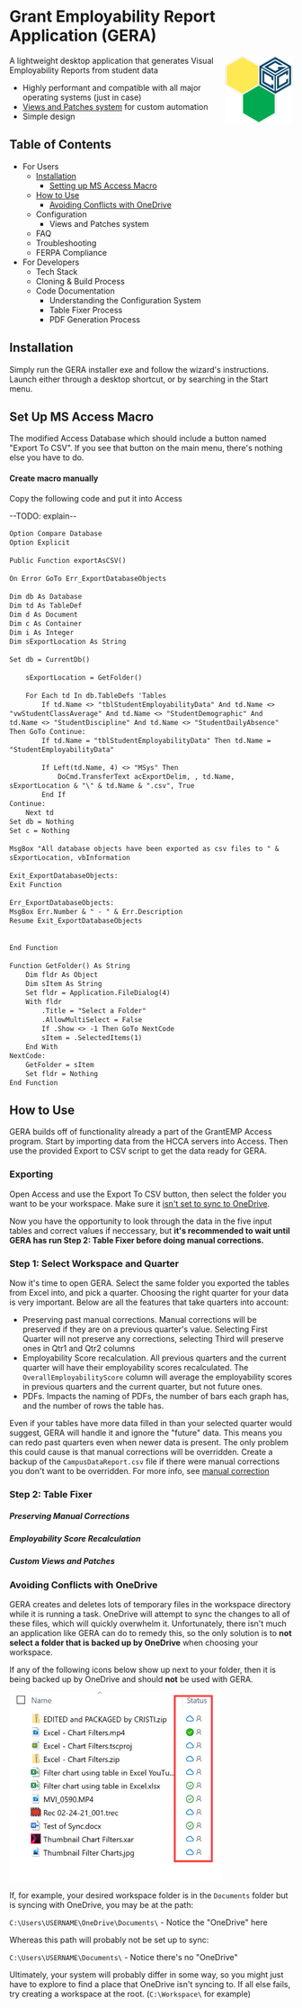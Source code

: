 # Grant Employability Report Application (GERA)

<img src="https://github.com/purplesprinklesdev/gera_docs/blob/main/resources/logo.png" width="120" align="right">

A lightweight desktop application that generates Visual Employability Reports from student data
- Highly performant and compatible with all major operating systems (just in case)
- [Views and Patches system](#views-and-patches-system) for custom automation
- Simple design



## Table of Contents
- For Users
  - [Installation](#installation)
    - [Setting up MS Access Macro](#set-up-ms-access-macro)
  - [How to Use](#how-to-use)
    - [Avoiding Conflicts with OneDrive](#avoiding-conflicts-with-onedrive)
  - Configuration
    - Views and Patches system
  - FAQ
  - Troubleshooting
  - FERPA Compliance
- For Developers
  - Tech Stack
  - Cloning & Build Process
  - Code Documentation
    - Understanding the Configuration System
    - Table Fixer Process
    - PDF Generation Process


## Installation

Simply run the GERA installer exe and follow the wizard's instructions. Launch either through a desktop shortcut, or by searching in the Start menu.

## Set Up MS Access Macro

The modified Access Database which should include a button named "Export To CSV". If you see that button on the main menu, there's nothing else you have to do.

#### Create macro manually

Copy the following code and put it into Access

--TODO: explain--

```
Option Compare Database
Option Explicit

Public Function exportAsCSV()

On Error GoTo Err_ExportDatabaseObjects

Dim db As Database
Dim td As TableDef
Dim d As Document
Dim c As Container
Dim i As Integer
Dim sExportLocation As String

Set db = CurrentDb()

    sExportLocation = GetFolder()

    For Each td In db.TableDefs 'Tables
        If td.Name <> "tblStudentEmployabilityData" And td.Name <> "vwStudentClassAverage" And td.Name <> "StudentDemographic" And td.Name <> "StudentDiscipline" And td.Name <> "StudentDailyAbsence" Then GoTo Continue:
        If td.Name = "tblStudentEmployabilityData" Then td.Name = "StudentEmployabilityData"

        If Left(td.Name, 4) <> "MSys" Then
            DoCmd.TransferText acExportDelim, , td.Name, sExportLocation & "\" & td.Name & ".csv", True
        End If
Continue:
    Next td
Set db = Nothing
Set c = Nothing

MsgBox "All database objects have been exported as csv files to " & sExportLocation, vbInformation

Exit_ExportDatabaseObjects:
Exit Function

Err_ExportDatabaseObjects:
MsgBox Err.Number & " - " & Err.Description
Resume Exit_ExportDatabaseObjects


End Function

Function GetFolder() As String
    Dim fldr As Object
    Dim sItem As String
    Set fldr = Application.FileDialog(4)
    With fldr
        .Title = "Select a Folder"
        .AllowMultiSelect = False
        If .Show <> -1 Then GoTo NextCode
        sItem = .SelectedItems(1)
    End With
NextCode:
    GetFolder = sItem
    Set fldr = Nothing
End Function
```

## How to Use

GERA builds off of functionality already a part of the GrantEMP Access program. Start by importing data from the HCCA servers into Access. Then use the provided Export to CSV script to get the data ready for GERA.

### Exporting

Open Access and use the Export To CSV button, then select the folder you want to be your workspace. Make sure it [isn't set to sync to OneDrive](#avoiding-conflicts-with-onedrive).

Now you have the opportunity to look through the data in the five input tables and correct values if neccessary, but **it's recommended to wait until GERA has run Step 2: Table Fixer before doing manual corrections.**

### Step 1: Select Workspace and Quarter

Now it's time to open GERA. Select the same folder you exported the tables from Excel into, and pick a quarter. Choosing the right quarter for your data is very important. Below are all the features that take quarters into account:

- Preserving past manual corrections. Manual corrections will be preserved if they are on a previous quarter's value. Selecting First Quarter will not preserve any corrections, selecting Third will preserve ones in Qtr1 and Qtr2 columns
- Employability Score recalculation. All previous quarters and the current quarter will have their employability scores recalculated. The `OverallEmployabilityScore` column will average the employability scores in previous quarters and the current quarter, but not future ones.
- PDFs. Impacts the naming of PDFs, the number of bars each graph has, and the number of rows the table has.

Even if your tables have more data filled in than your selected quarter would suggest, GERA will handle it and ignore the "future" data. This means you can redo past quarters even when newer data is present. The only problem this could cause is that manual corrections will be overridden. Create a backup of the `CampusDataReport.csv` file if there were manual corrections you don't want to be overridden. For more info, see [manual correction]()

### Step 2: Table Fixer

##### Preserving Manual Corrections

##### Employability Score Recalculation

##### Custom Views and Patches

### Avoiding Conflicts with OneDrive

GERA creates and deletes lots of temporary files in the workspace directory while it is running a task. OneDrive will attempt to sync the changes to all of these files, which will quickly overwhelm it. Unfortunately, there isn't much an application like GERA can do to remedy this, so the only solution is to **not select a folder that is backed up by OneDrive** when choosing your workspace.

If any of the following icons below show up next to your folder, then it is being backed up by OneDrive and should **not** be used with GERA.

<img src="https://github.com/purplesprinklesdev/gera_docs/blob/main/resources/onedriveicons.jpg" width="380">

If, for example, your desired workspace folder is in the `Documents` folder but is syncing with OneDrive, you may be at the path:

`C:\Users\USERNAME\OneDrive\Documents\` - Notice the "OneDrive" here

Whereas this path will probably not be set up to sync:

`C:\Users\USERNAME\Documents\` - Notice there's no "OneDrive"

Ultimately, your system will probably differ in some way, so you might just have to explore to find a place that OneDrive isn't syncing to. If all else fails, try creating a workspace at the root. (`C:\Workspace\` for example)
